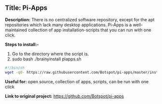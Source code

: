 ## Title: Pi-Apps
**Description:** There is no centralized software repository, except for the apt repositories which lack many desktop applications. Pi-Apps is a well-maintained collection of app installation-scripts that you can run with one click.

**Steps to install:-**

1. Go to the directory where the script is.
1. sudo bash ./brainyinstall piapps.sh

```bash
#!/bin/sh
wget -qO- https://raw.githubusercontent.com/Botspot/pi-apps/master/install | bash
```
**Useful for:** open source, collection of apps, scripts, can be run with one click

**Link to original project:** https://github.com/Botspot/pi-apps